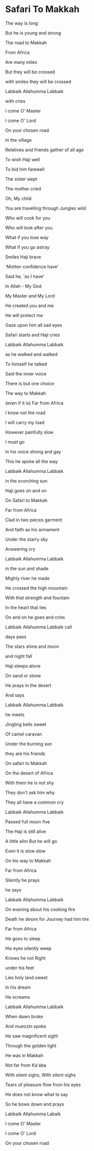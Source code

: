 Safari To Makkah
================

The way is long

But he is young and strong

The road to Makkah

From Africa

Are many miles

But they will be crossed

with smiles they will be crossed

Labbaik Allahumma Labbaik

with cries

I come O' Master

I come O' Lord

On your chosen road

In the village

Relatives and friends gather of all age

To wish Haji well

To bid him farewell

The sister wept

The mother cried

Oh, My child

You are travelling through Jungles wild

Who will cook for you

Who will look after you

What if you lose way

What if you go astray

Smiles Haji brave

'Mother confidence have'

Said he, 'as I have'

In Allah - My God

My Master and My Lord

He created you and me

He will protect me

Gaze upon him all sad eyes

Safari starts and Haji cries

Labbaik Allahumma Labbaik

as he walked and walked

To himself he talked

Said the inner voice

There is but one choice

The way to Makkah

(even if it is) Far from Africa

I know not the road

I will carry my load

However painfully slow

I must go

In his voice strong and gay

This he spoke all the way

Labbaik Allahumma Labbaik

in the scorching sun

Haji goes on and on

On Safari to Makkah

Far from Africa

Clad in two pieces garment

And faith as his armament

Under the starry sky

Answering cry

Labbaik Allahumma Labbaik

in the sun and shade

Mighty river he made

He crossed the high mountain

With that strength and fountain

In the heart that lies

On and on he goes and cries

Labbaik Allahumma Labbaik call

days pass

The stars shine and moon

and night fall

Haji sleeps alone

On sand or stone

He prays in the desert

And says

Labbaik Allahumma Labbaik

he meets

Jingling bells sweet

Of camel caravan

Under the burning sun

they are his friends

On safari to Makkah

On the desert of Africa

With them he is not shy

They don't ask him why

They all have a common cry

Labbaik Allahumma Labbaik

Passed full moon five

The Haji is still alive

A little alim But he will go

Even it is slow slow

On his way to Makkah

Far from Africa

Silently he prays

he says

Labbaik Allahumma Labbaik

On evening about his cooking fire

Death he desire for Journey had him tire

Far from Africa

He goes to sleep

His eyes silently weep

Knows he not Right

under his feet

Lies holy land sweet

In his dream

He screams

Labbaik Allahumma Labbaik

When dawn broke

And muezzin spoke

He saw magnificent sight

Through the golden light

He was in Makkah

Not far from Ka'aba

With silent sighs, With silent sighs

Tears of pleasure flow from his eyes

He does not know what to say

So he bows down and prays

Labbaik Allahumma Labaik

I come O' Master

I come O' Lord

On your chosen road


